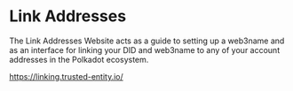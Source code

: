 # Link Addresses

The Link Addresses Website acts as a guide to setting up a web3name and as an interface for linking your DID and web3name to any of your account addresses in the Polkadot ecosystem.

https://linking.trusted-entity.io/
